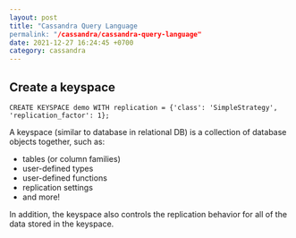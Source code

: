 ```yaml
---
layout: post
title: "Cassandra Query Language
permalink: "/cassandra/cassandra-query-language"
date: 2021-12-27 16:24:45 +0700
category: cassandra
---
```


## Create a keyspace

```
CREATE KEYSPACE demo WITH replication = {'class': 'SimpleStrategy', 'replication_factor': 1};
```

A keyspace (similar to database in relational DB) is a collection of database objects together, such as:
- tables (or column families)
- user-defined types
- user-defined functions
- replication settings
- and more!

In addition, the keyspace also controls the replication behavior for all of the data stored in the keyspace.
